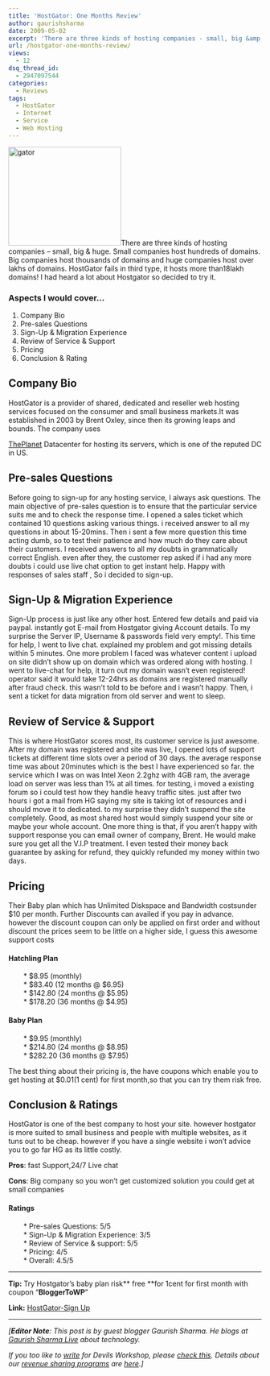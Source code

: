 ```yaml
---
title: 'HostGator: One Months Review'
author: gaurishsharma
date: 2009-05-02
excerpt: 'There are three kinds of hosting companies - small, big &amp; huge. Small companies host hundreds of domains. Big companies host thousands of domains and huge companies host over lakhs of domains. HostGator fails in third type, it hosts more than18lakh domains! I had heard a lot about Hostgator so decided to try it.'
url: /hostgator-one-months-review/
views:
  - 12
dsq_thread_id:
  - 2947097544
categories:
  - Reviews
tags:
  - HostGator
  - Internet
  - Service
  - Web Hosting
---
```

<img class="size-full wp-image-7295 alignright" src="http://cdn.devilsworkshop.org/files/2009/05/gator.gif" alt="gator" width="224" height="196" />There are three kinds of hosting companies &#8211; small, big & huge. Small companies host hundreds of domains. Big companies host thousands of domains and huge companies host over lakhs of domains. HostGator fails in third type, it hosts more than18lakh domains! I had heard a lot about Hostgator so decided to try it.

### Aspects I would cover&#8230;

1. Company Bio  
2. Pre-sales Questions  
3. Sign-Up & Migration Experience  
4. Review of Service & Support  
5. Pricing  
6. Conclusion & Rating

## Company Bio

HostGator is a provider of shared, dedicated and reseller web hosting services focused on the consumer and small business markets.It was established in 2003 by Brent Oxley, since then its growing leaps and bounds. The company uses <!--[if gte mso 9]>  Normal 0   false false false        MicrosoftInternetExplorer4  <![endif]-->

<!--[if gte mso 9]>   <![endif]-->

<a href="http://www.theplanet.com/" onclick="_gaq.push(['_trackEvent', 'outbound-article', 'http://www.theplanet.com/', 'ThePlanet']);" title="the planet"  target="_blank">ThePlanet</a> Datacenter for hosting its servers, which is one of the reputed DC in US.

## Pre-sales Questions

Before going to sign-up for any hosting service, I always ask questions. The main objective of pre-sales question is to ensure that the particular service suits me and to check the response time. I opened a sales ticket which contained 10 questions asking various things. i received answer to all my questions in about 15-20mins. Then i sent a few more question this time acting dumb, so to test their patience and how much do they care about their customers. I received answers to all my doubts in grammatically correct English. even after they, the customer rep asked if i had any more doubts i could use live chat option to get instant help. Happy with responses of sales staff , So i decided to sign-up.

## Sign-Up & Migration Experience

Sign-Up process is just like any other host. Entered few details and paid via paypal. instantly got E-mail from Hostgator giving Account details. To my surprise the Server IP, Username & passwords field very empty!. This time for help, I went to live chat. explained my problem and got missing details within 5 minutes. One more problem I faced was whatever content i upload on site didn&#8217;t show up on domain which was ordered along with hosting. I went to live-chat for help, it turn out my domain wasn&#8217;t even registered! operator said it would take 12-24hrs as domains are registered manually after fraud check. this wasn&#8217;t told to be before and i wasn&#8217;t happy. Then, i sent a ticket for data migration from old server and went to sleep.

## Review of Service & Support

This is where HostGator scores most, its customer service is just awesome. After my domain was registered and site was live, I opened lots of support tickets at different time slots over a period of 30 days. the average response time was about 20minutes which is the best I have experienced so far. the service which I was on was Intel Xeon 2.2ghz with 4GB ram, the average load on server was less than 1% at all times. for testing, i moved a existing forum so i could test how they handle heavy traffic sites. just after two hours i got a mail from HG saying my site is taking lot of resources and i should move it to dedicated. to my surprise they didn&#8217;t suspend the site completely. Good, as most shared host would simply suspend your site or maybe your whole account. One more thing is that, if you aren&#8217;t happy with support response you can email owner of company, Brent. He would make sure you get all the V.I.P treatment. I even tested their money back guarantee by asking for refund, they quickly refunded my money within two days.

## Pricing

Their Baby plan which has Unlimited Diskspace and Bandwidth costsunder $10 per month. Further Discounts can availed if you pay in advance. however the discount coupon can only be applied on first order and without discount the prices seem to be little on a higher side, I guess this awesome support costs

#### Hatchling Plan

<p style="padding-left: 30px;">
  * $8.95 (monthly)<br /> * $83.40 (12 months @ $6.95)<br /> * $142.80 (24 months @ $5.95)<br /> * $178.20 (36 months @ $4.95)
</p>

#### Baby Plan

<p style="padding-left: 30px;">
  * $9.95 (monthly)<br /> * $214.80 (24 months @ $8.95)<br /> * $282.20 (36 months @ $7.95)
</p>

The best thing about their pricing is, the have coupons which enable you to get hosting at $0.01(1 cent) for first month,so that you can try them risk free.

## Conclusion & Ratings

HostGator is one of the best company to host your site. however hostgator is more suited to small business and people with multiple websites, as it tuns out to be cheap. however if you have a single website i won&#8217;t advice you to go far HG as its little costly.

**Pros**: fast Support,24/7 Live chat

**Cons**: Big company so you won&#8217;t get customized solution you could get at small companies

#### Ratings

<p style="padding-left: 30px;">
  * Pre-sales Questions: 5/5<br /> * Sign-Up & Migration Experience: 3/5<br /> * Review of Service & support: 5/5<br /> * Pricing: 4/5<br /> * Overall: 4.5/5
</p>

** **

**Tip:** Try Hostgator&#8217;s baby plan risk** free **for 1cent for first month with coupon &#8220;**BloggerToWP**&#8221;

**Link:** <a href="http://rt.cx/hostgator/" onclick="_gaq.push(['_trackEvent', 'outbound-article', 'http://rt.cx/hostgator/', 'HostGator-Sign Up']);" target="_blank">HostGator-Sign Up</a>

* * *

*[**Editor Note**: This post is by guest blogger Gaurish Sharma. He blogs at <a href="http://www.gaurishsharma.com/" onclick="_gaq.push(['_trackEvent', 'outbound-article', 'http://www.gaurishsharma.com/', 'Gaurish Sharma Live']);" >Gaurish Sharma Live</a> about technology.*</p> 

*If you too like to [write][1] for Devils Workshop, please [check this][1]. Details about our [revenue sharing programs][1] are [here][1].]*

 [1]: http://devilsworkshop.org/join-dw/
